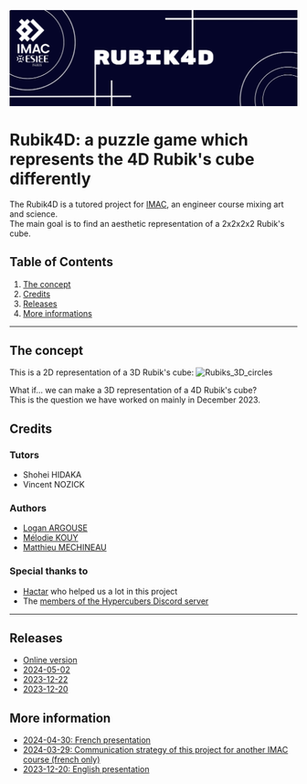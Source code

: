 ![Rubik4D banner](Media/Banner_Rubik4D.png)

# Rubik4D: a puzzle game which represents the 4D Rubik's cube differently

The Rubik4D is a tutored project for [IMAC](https://www.ingenieur-imac.fr/), an engineer course mixing art and science.  
The main goal is to find an aesthetic representation of a 2x2x2x2 Rubik's cube.



## Table of Contents
1. [The concept](#the-concept)
2. [Credits](#credits)
3. [Releases](#releases)
4. [More informations](#more-informations)

---

## The concept
This is a 2D representation of a 3D Rubik's cube:
![Rubiks_3D_circles](https://github.com/Melokye/IMAC2_Rubik4D/assets/99203967/691417d3-83b7-4d95-a4b5-d7f110476c6a)

What if... we can make a 3D representation of a 4D Rubik's cube?  
This is the question we have worked on mainly in December 2023.

## Credits
### Tutors
- Shohei HIDAKA
- Vincent NOZICK

### Authors 
- [Logan ARGOUSE](https://github.com/Oradimi)
- [Mélodie KOUY](https://github.com/melokye)
- [Matthieu MECHINEAU](https://github.com/MMeche)

### Special thanks to 
- [Hactar](https://ajfarkas.dev/) who helped us a lot in this project 
- The [members of the Hypercubers Discord server](https://discord.com/invite/Rrw2xeB3Gb)

---
## Releases
- [Online version](https://oradimi.itch.io/rubik4d)
- [2024-05-02](https://github.com/Melokye/IMAC2_Rubik4D/releases/tag/v0.3)
- [2023-12-22](https://github.com/Melokye/IMAC2_Rubik4D/releases/tag/v0.2)
- [2023-12-20](https://github.com/Melokye/IMAC2_Rubik4D/releases/tag/v0.1)

## More information
- [2024-04-30: French presentation](https://docs.google.com/presentation/d/1nP3Qweg6X0pvGYHloJAECo8k-rPb099s8XzZt5BnPjA/edit?usp=sharing)
- [2024-03-29: Communication strategy of this project for another IMAC course (french only)](https://docs.google.com/presentation/d/1scCLsmrbjWIFUcDYEeArdgVq1dVSsxcjWorffJAGEeQ/edit?usp=sharing)
- [2023-12-20: English presentation](https://docs.google.com/presentation/d/16wE2KT3kagyLXOzLbjknGPKwpM8OJnVYXlBl63_XFo0/edit?usp=sharing)